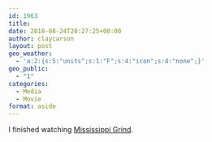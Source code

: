 ```yaml
---
id: 1963
title: 
date: 2018-08-24T20:27:25+00:00
author: claycarson
layout: post
geo_weather:
  - 'a:2:{s:5:"units";s:1:"F";s:4:"icon";s:4:"none";}'
geo_public:
  - "1"
categories: 
  - Media
  - Movie
format: aside
---
```

I finished watching [Mississippi Grind](https://www.imdb.com/title/tt2349144/).
